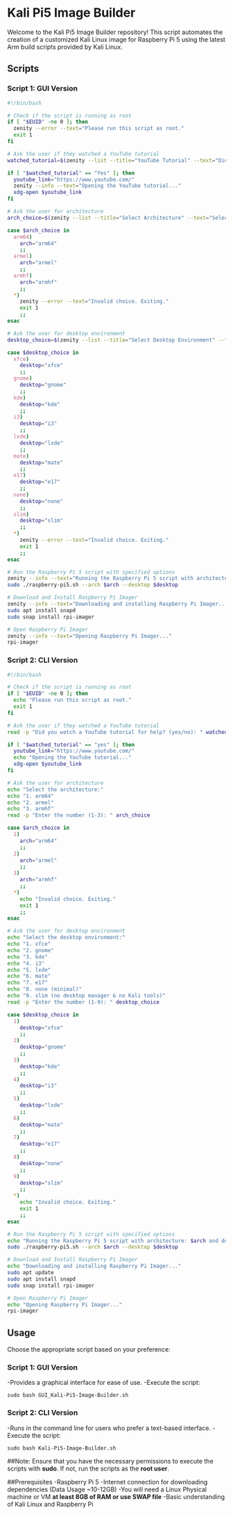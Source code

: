 # Kali Pi5 Image Builder

Welcome to the Kali Pi5 Image Builder repository! This script automates the creation of a customized Kali Linux image for Raspberry Pi 5 using the latest Arm build scripts provided by Kali Linux.

## Scripts

### Script 1: GUI Version

```bash
#!/bin/bash

# Check if the script is running as root
if [ "$EUID" -ne 0 ]; then
  zenity --error --text="Please run this script as root."
  exit 1
fi

# Ask the user if they watched a YouTube tutorial
watched_tutorial=$(zenity --list --title="YouTube Tutorial" --text="Did you watch a YouTube tutorial for help?" --column="Choice" Yes No --width=250 --height=150)

if [ "$watched_tutorial" == "Yes" ]; then
  youtube_link="https://www.youtube.com/"
  zenity --info --text="Opening the YouTube tutorial..."
  xdg-open $youtube_link
fi

# Ask the user for architecture
arch_choice=$(zenity --list --title="Select Architecture" --text="Select the architecture:" --column="Choice" arm64 armel armhf --width=250 --height=200)

case $arch_choice in
  arm64)
    arch="arm64"
    ;;
  armel)
    arch="armel"
    ;;
  armhf)
    arch="armhf"
    ;;
  *)
    zenity --error --text="Invalid choice. Exiting."
    exit 1
    ;;
esac

# Ask the user for desktop environment
desktop_choice=$(zenity --list --title="Select Desktop Environment" --text="Select the desktop environment:" --column="Choice" xfce gnome kde i3 lxde mate e17 none slim --width=250 --height=300)

case $desktop_choice in
  xfce)
    desktop="xfce"
    ;;
  gnome)
    desktop="gnome"
    ;;
  kde)
    desktop="kde"
    ;;
  i3)
    desktop="i3"
    ;;
  lxde)
    desktop="lxde"
    ;;
  mate)
    desktop="mate"
    ;;
  e17)
    desktop="e17"
    ;;
  none)
    desktop="none"
    ;;
  slim)
    desktop="slim"
    ;;
  *)
    zenity --error --text="Invalid choice. Exiting."
    exit 1
    ;;
esac

# Run the Raspberry Pi 5 script with specified options
zenity --info --text="Running the Raspberry Pi 5 script with architecture: $arch and desktop: $desktop."
sudo ./raspberry-pi5.sh --arch $arch --desktop $desktop

# Download and Install Raspberry Pi Imager
zenity --info --text="Downloading and installing Raspberry Pi Imager..."
sudo apt install snapd
sudo snap install rpi-imager

# Open Raspberry Pi Imager
zenity --info --text="Opening Raspberry Pi Imager..."
rpi-imager
```
### Script 2: CLI Version
```bash
#!/bin/bash

# Check if the script is running as root
if [ "$EUID" -ne 0 ]; then
  echo "Please run this script as root."
  exit 1
fi

# Ask the user if they watched a YouTube tutorial
read -p "Did you watch a YouTube tutorial for help? (yes/no): " watched_tutorial

if [ "$watched_tutorial" == "yes" ]; then
  youtube_link="https://www.youtube.com/"
  echo "Opening the YouTube tutorial..."
  xdg-open $youtube_link
fi

# Ask the user for architecture
echo "Select the architecture:"
echo "1. arm64"
echo "2. armel"
echo "3. armhf"
read -p "Enter the number (1-3): " arch_choice

case $arch_choice in
  1)
    arch="arm64"
    ;;
  2)
    arch="armel"
    ;;
  3)
    arch="armhf"
    ;;
  *)
    echo "Invalid choice. Exiting."
    exit 1
    ;;
esac

# Ask the user for desktop environment
echo "Select the desktop environment:"
echo "1. xfce"
echo "2. gnome"
echo "3. kde"
echo "4. i3"
echo "5. lxde"
echo "6. mate"
echo "7. e17"
echo "8. none (minimal)"
echo "9. slim (no desktop manager & no Kali tools)"
read -p "Enter the number (1-9): " desktop_choice

case $desktop_choice in
  1)
    desktop="xfce"
    ;;
  2)
    desktop="gnome"
    ;;
  3)
    desktop="kde"
    ;;
  4)
    desktop="i3"
    ;;
  5)
    desktop="lxde"
    ;;
  6)
    desktop="mate"
    ;;
  7)
    desktop="e17"
    ;;
  8)
    desktop="none"
    ;;
  9)
    desktop="slim"
    ;;
  *)
    echo "Invalid choice. Exiting."
    exit 1
    ;;
esac

# Run the Raspberry Pi 5 script with specified options
echo "Running the Raspberry Pi 5 script with architecture: $arch and desktop: $desktop."
sudo ./raspberry-pi5.sh --arch $arch --desktop $desktop

# Download and Install Raspberry Pi Imager
echo "Downloading and installing Raspberry Pi Imager..."
sudo apt update
sudo apt install snapd
sudo snap install rpi-imager

# Open Raspberry Pi Imager
echo "Opening Raspberry Pi Imager..."
rpi-imager
```
## Usage
Choose the appropriate script based on your preference:
### Script 1: GUI Version
-Provides a graphical interface for ease of use.
-Execute the script:
```shell 
sudo bash GUI_Kali-Pi5-Image-Builder.sh
```
### Script 2: CLI Version
-Runs in the command line for users who prefer a text-based interface.
-Execute the script:
```shell 
sudo bash Kali-Pi5-Image-Builder.sh
```
##Note: Ensure that you have the necessary permissions to execute the scripts with **sudo**. If not, run the scripts as the **root user**.

##Prerequisites
-Raspberry Pi 5
-Internet connection for downloading dependencies (Data Usage ~10-12GB)
-You will need a Linux Physical machine or VM **at least 8GB of RAM or use SWAP file**
-Basic understanding of Kali Linux and Raspberry Pi

